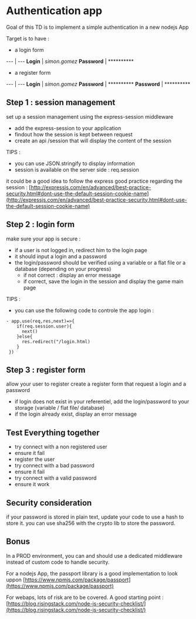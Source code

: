 # Authentication app

Goal of this TD is to implement a simple authentication in a new nodejs App

Target is to have : 
- a login form

--- | --- 
**Login** |  *simon.gomez*
**Password** | ********** 
  
- a register form
  
--- | --- 
**Login** |  *simon.gomez*
**Password** | **********
**Password** | **********
  
## Step 1 : session management

set up a session management using the express-session middleware
- add the express-session to your application
- findout how the session is kept between request
- create an api /session that will display the content of the session

TIPS : 
- you can use JSON.stringify to display information
- session is available on the server side : req.session

it could be a good idea to follow the express good practice regarding the session :
[http://expressjs.com/en/advanced/best-practice-security.html#dont-use-the-default-session-cookie-name](http://expressjs.com/en/advanced/best-practice-security.html#dont-use-the-default-session-cookie-name)

## Step 2 : login form

make sure your app is secure :
- if a user is not logged in, redirect him to the login page 
- it should input a login and a password
- the login/password should be verified using a variable or a flat file or a database (depending on your progress)
    - if not correct : display an error message
    - if correct, save the login in the session and display the game main page

TIPS :
- you can use the following code to controle the app login : 

```
- app.use(req,res,next)=>{
    if(req.session.user){
      next()
    }else{
      res.redirect("/login.html)
    }
 })
```


## Step 3 : register form


allow your user to register 
create a register form that request a login and a password
- if login does not exist in your referentiel, add the login/password to your storage (variable / flat file/ database)
- if the login already exist, display an error message


## Test Everything together 

- try connect with a non registered user 
- ensure it fail
- register the user
- try connect with a bad password
- ensure it fail
- try connect with a valid password 
- ensure it work



## Security consideration

if your password is stored in plain text, update your code to use a hash to store it.
you can use sha256 with the crypto lib to store the password.


## Bonus 

In a PROD environment, you can and should use a dedicated middleware instead of custom code to handle security.

For a nodejs App, the passport library is a good implementation to look uppon [https://www.npmjs.com/package/passport](https://www.npmjs.com/package/passport) 

For webaps, lots of risk are to be covered. A good starting point : [https://blog.risingstack.com/node-js-security-checklist/](https://blog.risingstack.com/node-js-security-checklist/)




